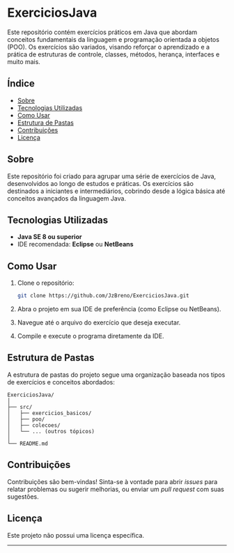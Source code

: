 

# ExerciciosJava

Este repositório contém exercícios práticos em Java que abordam conceitos fundamentais da linguagem e programação orientada a objetos (POO). Os exercícios são variados, visando reforçar o aprendizado e a prática de estruturas de controle, classes, métodos, herança, interfaces e muito mais.

## Índice

- [Sobre](#sobre)
- [Tecnologias Utilizadas](#tecnologias-utilizadas)
- [Como Usar](#como-usar)
- [Estrutura de Pastas](#estrutura-de-pastas)
- [Contribuições](#contribuições)
- [Licença](#licença)

## Sobre

Este repositório foi criado para agrupar uma série de exercícios de Java, desenvolvidos ao longo de estudos e práticas. Os exercícios são destinados a iniciantes e intermediários, cobrindo desde a lógica básica até conceitos avançados da linguagem Java.

## Tecnologias Utilizadas

- **Java SE 8 ou superior**
- IDE recomendada: **Eclipse** ou **NetBeans**

## Como Usar

1. Clone o repositório:

   ```bash
   git clone https://github.com/JzBreno/ExerciciosJava.git
   ```

2. Abra o projeto em sua IDE de preferência (como Eclipse ou NetBeans).

3. Navegue até o arquivo do exercício que deseja executar.

4. Compile e execute o programa diretamente da IDE.

## Estrutura de Pastas

A estrutura de pastas do projeto segue uma organização baseada nos tipos de exercícios e conceitos abordados:

```
ExerciciosJava/
│
├── src/
│   ├── exercicios_basicos/
│   ├── poo/
│   ├── colecoes/
│   └── ... (outros tópicos)
│
└── README.md
```

## Contribuições

Contribuições são bem-vindas! Sinta-se à vontade para abrir *issues* para relatar problemas ou sugerir melhorias, ou enviar um *pull request* com suas sugestões.

## Licença

Este projeto não possui uma licença específica.

---
